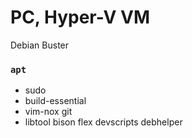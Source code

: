 PC, Hyper-V VM
========
Debian Buster

### `apt`
- sudo
- build-essential
- vim-nox git
- libtool bison flex devscripts debhelper
